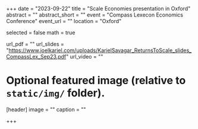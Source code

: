 +++
date = "2023-09-22"
title = "Scale Economies presentation in Oxford"
abstract = ""
abstract_short = ""
event = "Compass Lexecon Economics Conference"
event_url = ""
location = "Oxford"

selected = false
math = true

url_pdf = ""
url_slides = "https://www.joelkariel.com/uploads/KarielSavagar_ReturnsToScale_slides_CompassLex_Sep23.pdf"
url_video = ""

# Optional featured image (relative to `static/img/` folder).
[header]
image = ""
caption = ""

+++
